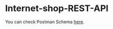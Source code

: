 # Internet-shop-REST-API 
You can check Postman Schema [here](https://documenter.getpostman.com/view/10631129/SzRw3rXS).
